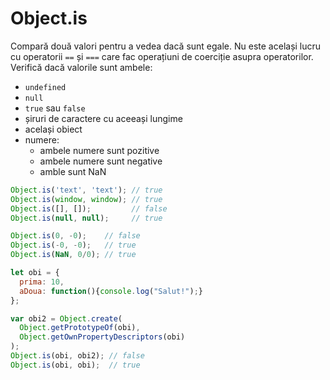 # Object.is

Compară două valori pentru a vedea dacă sunt egale. Nu este același lucru cu operatorii `==` și `===` care fac operațiuni de coerciție asupra operatorilor. Verifică dacă valorile sunt ambele:

- `undefined`
- `null`
- `true` sau `false`
- șiruri de caractere cu aceeași lungime
- același obiect
- numere:
  - ambele numere sunt pozitive
  - ambele numere sunt negative
  - amble sunt NaN

```javascript
Object.is('text', 'text'); // true
Object.is(window, window); // true
Object.is([], []);         // false
Object.is(null, null);     // true

Object.is(0, -0);    // false
Object.is(-0, -0);   // true
Object.is(NaN, 0/0); // true

let obi = {
  prima: 10,
  aDoua: function(){console.log("Salut!");}
};

var obi2 = Object.create(
  Object.getPrototypeOf(obi),
  Object.getOwnPropertyDescriptors(obi)
);
Object.is(obi, obi2); // false
Object.is(obi, obi);  // true
```
